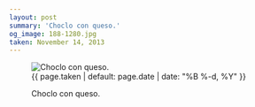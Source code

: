 ```yaml
---
layout: post
summary: 'Choclo con queso.'
og_image: 188-1280.jpg
taken: November 14, 2013
---
```


<figure class="post" data-src="{{ site.assets_url }}/{{ page.og_image }}">
<img alt="Choclo con queso." sizes="(min-width: 700px) 50vw, calc(100vw - 2rem)" src="{{ site.assets_url }}/188-640.jpg" srcset="{{ site.assets_url }}/188-1280.jpg 1280w, {{ site.assets_url }}/188-960.jpg 960w, {{ site.assets_url }}/188-640.jpg 640w, {{ site.assets_url }}/188-320.jpg 320w"/>
<figcaption>
<time>{{ page.taken | default: page.date | date: "%B %-d, %Y" }}</time>
<p>Choclo con queso.</p>
</figcaption>
</figure>
